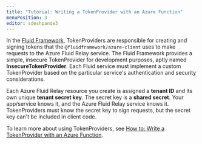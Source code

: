 ```yaml
---
title: "Tutorial: Writing a TokenProvider with an Azure Function"
menuPosition: 3
editor: sdeshpande3
---
```


In the [Fluid Framework](https://fluidframework.com/), TokenProviders are responsible for creating and signing tokens that the `@fluidframework/azure-client` uses to make requests to the Azure Fluid Relay service. The Fluid Framework provides a simple, insecure TokenProvider for development purposes, aptly named **InsecureTokenProvider**. Each Fluid service must implement a custom TokenProvider based on the particular service's authentication and security considerations.

Each Azure Fluid Relay resource you create is assigned a **tenant ID** and its own unique **tenant secret key**. The secret key is a **shared secret**. Your app/service knows it, and the Azure Fluid Relay service knows it. TokenProviders must know the secret key to sign requests, but the secret key can't be included in client code.

To learn more about using TokenProviders, see [How to: Write a TokenProvider with an Azure Function](https://learn.microsoft.com/en-us/azure/azure-fluid-relay/how-tos/azure-function-token-provider).
